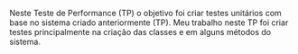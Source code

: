 Neste Teste de Performance (TP) o objetivo foi criar testes unitários com base no sistema criado anteriormente (TP).
Meu trabalho neste TP foi criar testes principalmente na criação das classes e em alguns métodos do sistema.
